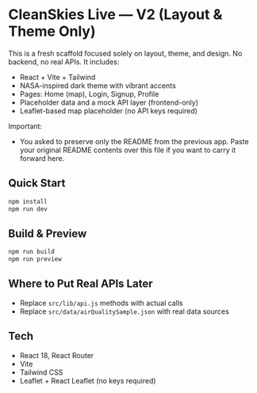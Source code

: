 # CleanSkies Live — V2 (Layout & Theme Only)

This is a fresh scaffold focused solely on layout, theme, and design. No backend, no real APIs. It includes:
- React + Vite + Tailwind
- NASA-inspired dark theme with vibrant accents
- Pages: Home (map), Login, Signup, Profile
- Placeholder data and a mock API layer (frontend-only)
- Leaflet-based map placeholder (no API keys required)

Important:
- You asked to preserve only the README from the previous app. Paste your original README contents over this file if you want to carry it forward here.

## Quick Start

```bash
npm install
npm run dev
```

## Build & Preview

```bash
npm run build
npm run preview
```

## Where to Put Real APIs Later
- Replace `src/lib/api.js` methods with actual calls
- Replace `src/data/airQualitySample.json` with real data sources

## Tech
- React 18, React Router
- Vite
- Tailwind CSS
- Leaflet + React Leaflet (no keys required)


